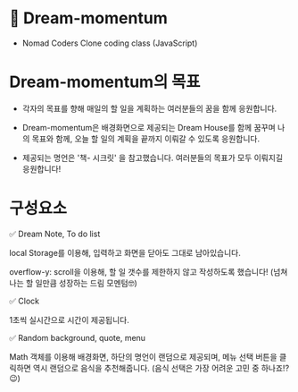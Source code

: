 # 🚀 Dream-momentum

- Nomad Coders Clone coding class (JavaScript)

# Dream-momentum의 목표

- 각자의 목표를 향해 매일의 할 일을 계획하는 여러분들의 꿈을 함께 응원합니다.

- Dream-momentum은 배경화면으로 제공되는 Dream House를 함께 꿈꾸며 나의 목표와 함께, 오늘 할 일의 계획을 끝까지 이뤄갈 수 있도록 응원합니다.

- 제공되는 명언은 '책- 시크릿' 을 참고했습니다. 여러분들의 목표가 모두 이뤄지길 응원합니다!

# 구성요소

✅ Dream Note, To do list

local Storage를 이용해, 입력하고 화면을 닫아도 그대로 남아있습니다.

overflow-y: scroll을 이용해, 할 일 갯수를 제한하지 않고 작성하도록 했습니다! (넘쳐나는 할 일만큼 성장하는 드림 모멘텀🤓)

✅ Clock

1초씩 실시간으로 시간이 제공됩니다.

✅ Random background, quote, menu

Math 객체를 이용해 배경화면, 하단의 명언이 랜덤으로 제공되며, 메뉴 선택 버튼을 클릭하면 역시 랜덤으로 음식을 추천해줍니다. (음식 선택은 가장 어려운 고민 중 하나죠!?😉)
